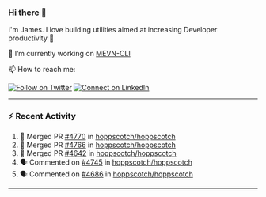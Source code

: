### Hi there 👋

I'm James. I love building utilities aimed at increasing Developer productivity :raised_hands: 

🔭 I’m currently working on [MEVN-CLI](https://github.com/madlabsinc/mevn-cli)

📫 How to reach me:

[![Follow on Twitter](https://img.shields.io/badge/--twitter?label=Twitter&logo=Twitter&style=social)](https://twitter.com/james_madhacks) [![Connect on LinkedIn](https://img.shields.io/badge/--linkedin?label=LinkedIn&logo=LinkedIn&style=social)](https://www.linkedin.com/in/jamesgeorge007)

---

### :zap: Recent Activity

<!--START_SECTION:activity-->
1. 🎉 Merged PR [#4770](https://github.com/hoppscotch/hoppscotch/pull/4770) in [hoppscotch/hoppscotch](https://github.com/hoppscotch/hoppscotch)
2. 🎉 Merged PR [#4766](https://github.com/hoppscotch/hoppscotch/pull/4766) in [hoppscotch/hoppscotch](https://github.com/hoppscotch/hoppscotch)
3. 🎉 Merged PR [#4642](https://github.com/hoppscotch/hoppscotch/pull/4642) in [hoppscotch/hoppscotch](https://github.com/hoppscotch/hoppscotch)
4. 🗣 Commented on [#4745](https://github.com/hoppscotch/hoppscotch/issues/4745#issuecomment-2659624747) in [hoppscotch/hoppscotch](https://github.com/hoppscotch/hoppscotch)
5. 🗣 Commented on [#4686](https://github.com/hoppscotch/hoppscotch/pull/4686#issuecomment-2643576218) in [hoppscotch/hoppscotch](https://github.com/hoppscotch/hoppscotch)
<!--END_SECTION:activity-->

---

<!--
**jamesgeorge007/jamesgeorge007** is a ✨ _special_ ✨ repository because its `README.md` (this file) appears on your GitHub profile.

Here are some ideas to get you started:

- 🌱 I’m currently learning ...
- 👯 I’m looking to collaborate on ...
- 🤔 I’m looking for help with ...
- 💬 Ask me about ...
- 😄 Pronouns: ...
- ⚡ Fun fact: ...
-->
